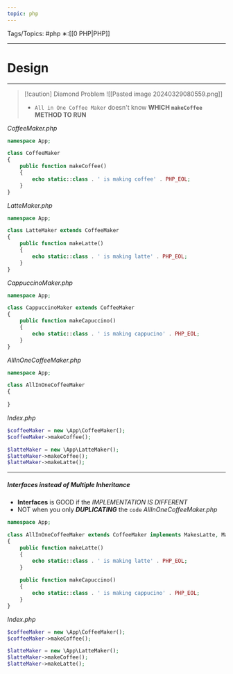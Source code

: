 ```yaml
---
topic: php
---
```



Tags/Topics: #php
∗:[[0 PHP|PHP]]

---
# Design

--- 
>[!caution] Diamond Problem
>![[Pasted image 20240329080559.png]]
> - `All in One Coffee Maker` doesn't know __WHICH `makeCoffee` METHOD TO RUN__

_CoffeeMaker.php_
```php
namespace App;

class CoffeeMaker
{
	public function makeCoffee()
	{
		echo static::class . ' is making coffee' . PHP_EOL;
	}
}
```

_LatteMaker.php_
```php
namespace App;

class LatteMaker extends CoffeeMaker
{
	public function makeLatte()
	{
		echo static::class . ' is making latte' . PHP_EOL;
	}
}
```

_CappuccinoMaker.php_
```php
namespace App;

class CappuccinoMaker extends CoffeeMaker
{
	public function makeCapuccino()
	{
		echo static::class . ' is making cappucino' . PHP_EOL;
	}
}
```

_AllInOneCoffeeMaker.php_
```php
namespace App;

class AllInOneCoffeeMaker
{
	
}
```

_Index.php_
```php
$coffeeMaker = new \App\CoffeeMaker();
$coffeeMaker->makeCoffee();

$latteMaker = new \App\LatteMaker();
$latteMaker->makeCoffee();
$latteMaker->makeLatte();
```

---
##### __Interfaces__ instead of ___Multiple Inheritance___

- __Interfaces__ is GOOD if the _IMPLEMENTATION IS DIFFERENT_
- NOT when you only ___DUPLICATING___ the `code`
_AllInOneCoffeeMaker.php_
```php
namespace App;

class AllInOneCoffeeMaker extends CoffeeMaker implements MakesLatte, MakesCappuccino
{
	public function makeLatte()
	{
		echo static::class . ' is making latte' . PHP_EOL;
	}
	
	public function makeCapuccino()
	{
		echo static::class . ' is making cappucino' . PHP_EOL;
	}
}
```

_Index.php_
```php
$coffeeMaker = new \App\CoffeeMaker();
$coffeeMaker->makeCoffee();

$latteMaker = new \App\LatteMaker();
$latteMaker->makeCoffee();
$latteMaker->makeLatte();
```






